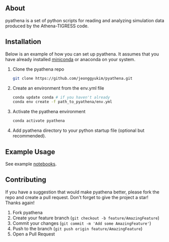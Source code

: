 <div id="top"></div>
<!--
*** README.md template Shamelessly taken from
*** https://raw.githubusercontent.com/othneildrew/Best-README-Template/master/README.md
-->

## About

pyathena is a set of python scripts for reading and analyzing simulation data produced by the Athena-TIGRESS code.

## Installation

Below is an example of how you can set up pyathena. It assumes that you have already installed [miniconda](https://docs.conda.io/en/latest/miniconda.html) or anaconda on your system.

1. Clone the pyathena repo
   ```sh
   git clone https://github.com/jeonggyukim/pyathena.git
   ```
3. Create an environment from the env.yml file
   ```sh
   conda update conda # if you haven't already
   conda env create -f path_to_pyathena/env.yml
   ```
4. Activate the pyathena environment
   ```sh
   conda activate pyathena
   ```
5. Add pyathena directory to your python startup file (optional but recommended).

## Example Usage

See example [notebooks](notebook).

## Contributing

If you have a suggestion that would make pyathena better, please fork the repo and create a pull request.
Don't forget to give the project a star! Thanks again!

1. Fork pyathena
2. Create your feature branch (`git checkout -b feature/AmazingFeature`)
3. Commit your changes (`git commit -m 'Add some AmazingFeature'`)
4. Push to the branch (`git push origin feature/AmazingFeature`)
5. Open a Pull Request
